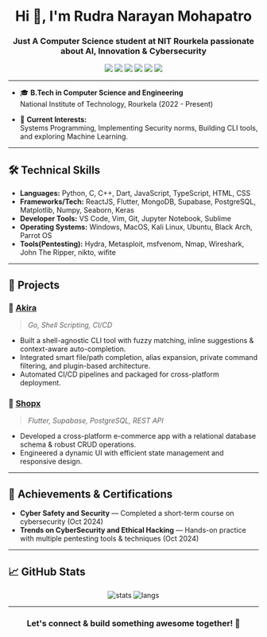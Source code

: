 <h1 align="center">Hi 👋, I'm Rudra Narayan Mohapatro</h1>
<h3 align="center">Just A Computer Science student at NIT Rourkela passionate about AI, Innovation & Cybersecurity</h3>

<p align="center">
  <a href="https://linkedin.com/in/rudra2"><img src="https://img.shields.io/badge/-LinkedIn-0077B5?style=for-the-badge&logo=linkedin&logoColor=white"></a>
  <a href="mailto:rudranarayanmohapatro@gmail.com"><img src="https://img.shields.io/badge/-Gmail-D14836?style=for-the-badge&logo=gmail&logoColor=white"></a>
  <a href="https://github.com/Ruddxxy"><img src="https://img.shields.io/badge/-GitHub-181717?style=for-the-badge&logo=github&logoColor=white"></a>
  <a href="https://leetcode.com/u/Ruddxy69/"><img src="https://img.shields.io/badge/-LeetCode-FFA116?style=for-the-badge&logo=leetcode&logoColor=black"></a>
  <a href="https://tryhackme.com/p/Ruddyignite23"><img src="https://img.shields.io/badge/-TryHackMe-212C42?style=for-the-badge&logo=tryhackme&logoColor=red"></a>
  <a href="https://app.hackthebox.com/profile/2280861"><img src="https://img.shields.io/badge/-HackTheBox-212C42?style=for-the-badge&logo=hackthebox&logoColor=53DF00"></a>
</p>

---

- 🎓 **B.Tech in Computer Science and Engineering**  
  National Institute of Technology, Rourkela (2022 - Present)

- 🚀 **Current Interests:**  
  Systems Programming, Implementing Security norms, Building CLI tools, and exploring Machine Learning.

---

## 🛠️ Technical Skills

- **Languages:** Python, C, C++, Dart, JavaScript, TypeScript, HTML, CSS  
- **Frameworks/Tech:** ReactJS, Flutter, MongoDB, Supabase, PostgreSQL, Matplotlib, Numpy, Seaborn, Keras  
- **Developer Tools:** VS Code, Vim, Git, Jupyter Notebook, Sublime  
- **Operating Systems:** Windows, MacOS, Kali Linux, Ubuntu, Black Arch, Parrot OS
- **Tools(Pentesting):** Hydra, Metasploit, msfvenom, Nmap, Wireshark, John The Ripper, nikto, wifite

---

## 🚀 Projects

### 🐚 [Akira](https://github.com/Ruddxxy/Akira)
> *Go, Shell Scripting, CI/CD*  
- Built a shell-agnostic CLI tool with fuzzy matching, inline suggestions & context-aware auto-completion.  
- Integrated smart file/path completion, alias expansion, private command filtering, and plugin-based architecture.  
- Automated CI/CD pipelines and packaged for cross-platform deployment.

### 🛒 [Shopx](https://github.com/Ruddxxy/Shopx)
> *Flutter, Supabase, PostgreSQL, REST API*  
- Developed a cross-platform e-commerce app with a relational database schema & robust CRUD operations.  
- Engineered a dynamic UI with efficient state management and responsive design.

---

## 🏅 Achievements & Certifications

- **Cyber Safety and Security** — Completed a short-term course on cybersecurity (Oct 2024)
- **Trends on CyberSecurity and Ethical Hacking** — Hands-on practice with multiple pentesting tools & techniques (Oct 2024)

---

## 📈 GitHub Stats

<p align="center">
  <img src="https://github-readme-stats.vercel.app/api?username=Ruddxxy&show_icons=true&theme=radical" alt="stats"/>
  <img src="https://github-readme-stats.vercel.app/api/top-langs/?username=Ruddxxy&layout=compact&theme=radical" alt="langs"/>
</p>

---

<h3 align="center">Let's connect & build something awesome together! 🚀</h3>
